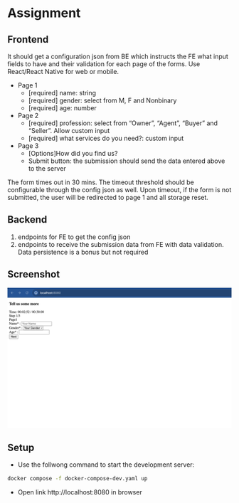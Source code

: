 # Assignment

## Frontend

It should get a configuration json from BE which instructs the FE what input fields to have and their validation for each page of the forms. Use React/React Native for web or mobile.

- Page 1
  - [required] name: string
  - [required] gender: select from M, F and Nonbinary
  - [required] age: number
- Page 2
  - [required] profession: select from “Owner”, “Agent”, “Buyer” and “Seller”. Allow custom input
  - [required] what services do you need?: custom input
- Page 3
  - [Options]How did you find us?
  - Submit button: the submission should send the data entered above to the server

The form times out in 30 mins. The timeout threshold should be configurable through the config json as well. Upon timeout, if the form is not submitted, the user will be redirected to page 1 and all storage reset.

## Backend

1. endpoints for FE to get the config json
2. endpoints to receive the submission data from FE with data validation. Data persistence is a bonus but not required

## Screenshot

![Alt text](docs/screenshot.png 'a title')

## Setup

- Use the follwong command to start the development server:

```bash
docker compose -f docker-compose-dev.yaml up
```

- Open link http://localhost:8080 in browser

